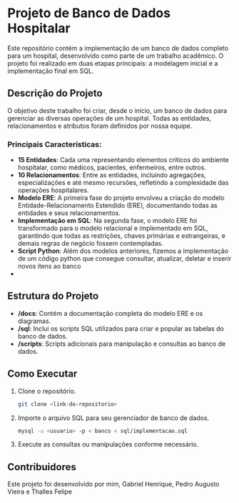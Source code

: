 
# Projeto de Banco de Dados Hospitalar

Este repositório contém a implementação de um banco de dados completo para um hospital, desenvolvido como parte de um trabalho acadêmico. O projeto foi realizado em duas etapas principais: a modelagem inicial e a implementação final em SQL.

## Descrição do Projeto

O objetivo deste trabalho foi criar, desde o início, um banco de dados para gerenciar as diversas operações de um hospital. Todas as entidades, relacionamentos e atributos foram definidos por nossa equipe. 

### Principais Características:
- **15 Entidades**: Cada uma representando elementos críticos do ambiente hospitalar, como médicos, pacientes, enfermeiros, entre outros.
- **10 Relacionamentos**: Entre as entidades, incluindo agregações, especializações e até mesmo recursões, refletindo a complexidade das operações hospitalares.
- **Modelo ERE**: A primeira fase do projeto envolveu a criação do modelo Entidade-Relacionamento Estendido (ERE), documentando todas as entidades e seus relacionamentos.
- **Implementação em SQL**: Na segunda fase, o modelo ERE foi transformado para o modelo relacional e implementado em SQL, garantindo que todas as restrições, chaves primárias e estrangeiras, e demais regras de negócio fossem contempladas.
- **Script Python**: Além dos modelos anteriores, fizemos a implementação de um código python que consegue consultar, atualizar, deletar e inserir novos itens ao banco
- 
## Estrutura do Projeto

- **/docs**: Contém a documentação completa do modelo ERE e os diagramas.
- **/sql**: Inclui os scripts SQL utilizados para criar e popular as tabelas do banco de dados.
- **/scripts**: Scripts adicionais para manipulação e consultas ao banco de dados.

## Como Executar

1. Clone o repositório.
   ```bash
   git clone <link-do-repositorio>
   ```
2. Importe o arquivo SQL para seu gerenciador de banco de dados.
   ```bash
   mysql -u <usuario> -p < banco < sql/implementacao.sql
   ```
3. Execute as consultas ou manipulações conforme necessário.

## Contribuidores

Este projeto foi desenvolvido por mim, Gabriel Henrique, Pedro Augusto Vieira e Thalles Felipe
